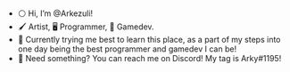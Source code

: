 - ⚪ Hi, I’m @Arkezuli! 
- 🖌 Artist, 🖥 Programmer, 🚶‍ Gamedev.
- 🌷 Currently trying me best to learn this place, as a part of my steps into one day being the best programmer and gamedev I can be!
- 👾 Need something? You can reach me on Discord! My tag is Arky#1195!

<!-- Comments are like this -->
